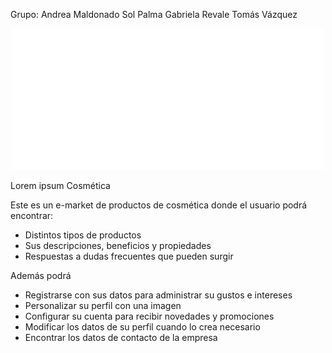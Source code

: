 Grupo:
Andrea Maldonado
Sol Palma
Gabriela Revale
Tomás Vázquez

<p align="center"><img src='public/imgs/logos/logo-loremipsum.png'></p>
Lorem ipsum Cosmética

Este es un e-market de productos de cosmética donde el usuario podrá encontrar:
- Distintos tipos de productos
- Sus descripciones, beneficios y propiedades
- Respuestas a dudas frecuentes que pueden surgir

Además podrá
- Registrarse con sus datos para administrar su gustos e intereses
- Personalizar su perfil con una imagen
- Configurar su cuenta para recibir novedades y promociones
- Modificar los datos de su perfil cuando lo crea necesario
- Encontrar los datos de contacto de la empresa
